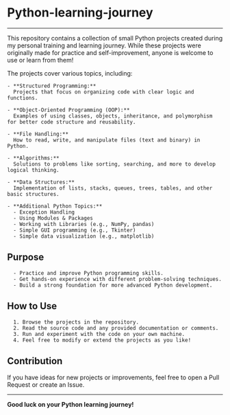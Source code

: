 # Python-learning-journey
---
This repository contains a collection of small Python projects created during my personal training and learning journey. While these projects were originally made for practice and self-improvement, anyone is welcome to use or learn from them!

The projects cover various topics, including:

    - **Structured Programming:**  
      Projects that focus on organizing code with clear logic and functions.
    
    - **Object-Oriented Programming (OOP):**  
      Examples of using classes, objects, inheritance, and polymorphism for better code structure and reusability.
    
    - **File Handling:**  
      How to read, write, and manipulate files (text and binary) in Python.
    
    - **Algorithms:**  
      Solutions to problems like sorting, searching, and more to develop logical thinking.
    
    - **Data Structures:**  
      Implementation of lists, stacks, queues, trees, tables, and other basic structures.
    
    - **Additional Python Topics:**
      - Exception Handling
      - Using Modules & Packages
      - Working with Libraries (e.g., NumPy, pandas)
      - Simple GUI programming (e.g., Tkinter)
      - Simple data visualization (e.g., matplotlib)
        
## Purpose

      - Practice and improve Python programming skills.
      - Get hands-on experience with different problem-solving techniques.
      - Build a strong foundation for more advanced Python development.

## How to Use

      1. Browse the projects in the repository.
      2. Read the source code and any provided documentation or comments.
      3. Run and experiment with the code on your own machine.
      4. Feel free to modify or extend the projects as you like!

## Contribution

If you have ideas for new projects or improvements, feel free to open a Pull Request or create an Issue.

---

**Good luck on your Python learning journey!**
